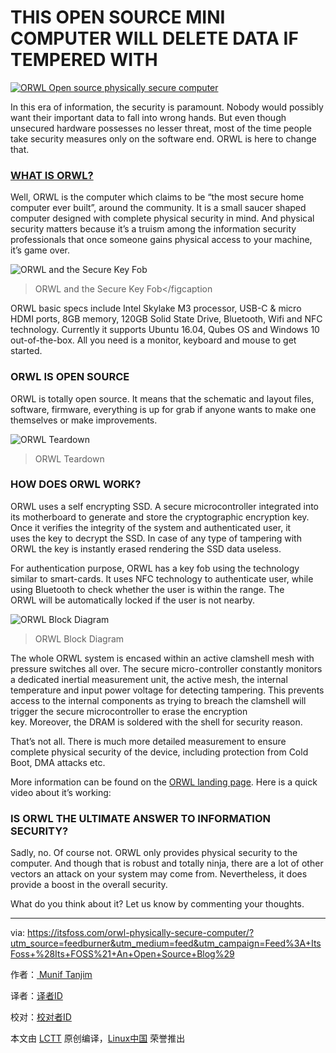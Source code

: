 THIS OPEN SOURCE MINI COMPUTER WILL DELETE DATA IF TEMPERED WITH
===========

[](https://twitter.com/share?original_referer=https%3A%2F%2Fitsfoss.com%2F&source=tweetbutton&text=This+Open+Source+Mini+Computer+Will+Delete+Data+If+Tempered+With&url=https%3A%2F%2Fitsfoss.com%2Forwl-physically-secure-computer%2F&via=%40itsfoss)[](https://www.linkedin.com/cws/share?url=https://itsfoss.com/orwl-physically-secure-computer/)[](http://pinterest.com/pin/create/button/?url=https://itsfoss.com/orwl-physically-secure-computer/&description=This+Open+Source+Mini+Computer+Will+Delete+Data+If+Tempered+With&media=https://itsfoss.com/wp-content/uploads/2016/10/ORWL-ultimate-physically-secured-computer.jpg)

[![ORWL Open source physically secure computer](https://itsfoss.com/wp-content/uploads/2016/10/ORWL-ultimate-physically-secured-computer.jpg)](https://itsfoss.com/wp-content/uploads/2016/10/ORWL-ultimate-physically-secured-computer.jpg)

In this era of information, the security is paramount. Nobody would possibly want their important data to fall into wrong hands. But even though unsecured hardware possesses no lesser threat, most of the time people take security measures only on the software end. ORWL is here to change that.

### [WHAT IS ORWL?](http://www.design-shift.com/orwl/)

Well, ORWL is the computer which claims to be “the most secure home computer ever built”, around the community. It is a small saucer shaped computer designed with complete physical security in mind. And physical security matters because it’s a truism among the information security professionals that once someone gains physical access to your machine, it’s game over.

![ORWL and the Secure Key Fob](https://itsfoss.com/wp-content/uploads/2016/10/ORWL-fob.jpg)
>ORWL and the Secure Key Fob</figcaption

ORWL basic specs include Intel Skylake M3 processor, USB-C & micro HDMI ports, 8GB memory, 120GB Solid State Drive, Bluetooth, Wifi and NFC technology. Currently it supports Ubuntu 16.04, Qubes OS and Windows 10 out-of-the-box. All you need is a monitor, keyboard and mouse to get started.

### ORWL IS OPEN SOURCE

ORWL is totally open source. It means that the schematic and layout files, software, firmware, everything is up for grab if anyone wants to make one themselves or make improvements.

![ORWL Teardown](https://itsfoss.com/wp-content/uploads/2016/10/ORWL-teardown.jpg)
>ORWL Teardown

### HOW DOES ORWL WORK?

ORWL uses a self encrypting SSD. A secure microcontroller integrated into its motherboard to generate and store the cryptographic encryption key. Once it verifies the integrity of the system and authenticated user, it uses the key to decrypt the SSD. In case of any type of tampering with ORWL the key is instantly erased rendering the SSD data useless.

For authentication purpose, ORWL has a key fob using the technology similar to smart-cards. It uses NFC technology to authenticate user, while using Bluetooth to check whether the user is within the range. The ORWL will be automatically locked if the user is not nearby.

![ORWL Block Diagram](https://itsfoss.com/wp-content/uploads/2016/10/ORWL-block-diagram.jpg)
>ORWL Block Diagram

The whole ORWL system is encased within an active clamshell mesh with pressure switches all over. The secure micro-controller constantly monitors a dedicated inertial measurement unit, the active mesh, the internal temperature and input power voltage for detecting tampering. This prevents access to the internal components as trying to breach the clamshell will trigger the secure microcontroller to erase the encryption key. Moreover, the DRAM is soldered with the shell for security reason.

That’s not all. There is much more detailed measurement to ensure complete physical security of the device, including protection from Cold Boot, DMA attacks etc.

More information can be found on the [ORWL landing page](https://www.orwl.org/). Here is a quick video about it’s working:

### IS ORWL THE ULTIMATE ANSWER TO INFORMATION SECURITY?

Sadly, no. Of course not. ORWL only provides physical security to the computer. And though that is robust and totally ninja, there are a lot of other vectors an attack on your system may come from. Nevertheless, it does provide a boost in the overall security.

[](https://itsfoss.com/maru-os-linux/)

What do you think about it? Let us know by commenting your thoughts.

--------------------------------------------------------------------------------

via: https://itsfoss.com/orwl-physically-secure-computer/?utm_source=feedburner&utm_medium=feed&utm_campaign=Feed%3A+ItsFoss+%28Its+FOSS%21+An+Open+Source+Blog%29

作者：[ Munif Tanjim][a]

译者：[译者ID](https://github.com/译者ID)

校对：[校对者ID](https://github.com/校对者ID)

本文由 [LCTT](https://github.com/LCTT/TranslateProject) 原创编译，[Linux中国](https://linux.cn/) 荣誉推出

[a]: https://itsfoss.com/author/munif/
